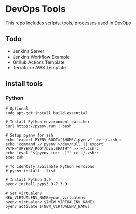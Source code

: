 # DevOps Tools
This repo includes scripts, tools, processes used in DevOps

## Todo
- Jenkins Server
- Jenkins Workflow Example
- Github Actions Template
- Terraform AWS Template

## Install tools
### Python
```
# Optional
sudo apt-get install build-essential

# Install Python environment switcher
curl https://pyenv.run | bash

# Setup pyenv for zsh
echo 'export PYENV_ROOT="$HOME/.pyenv"' >> ~/.zshrc
echo 'command -v pyenv >/dev/null || export PATH="$PYENV_ROOT/bin:$PATH"' >> ~/.zshrc
echo 'eval "$(pyenv init -)"' >> ~/.zshrc
exec zsh

# To identify available Python versions
# pyenv install --list

# Install Python 3.9
pyenv install pypy3.9-7.3.9

# Set virtualenv
NEW_VIRTUALENV_NAME=your_virtualenv
pyenv virtualenv $(NEW_VIRTUALENV_NAME)
pyenv activate $(NEW_VIRTUALENV_NAME)
